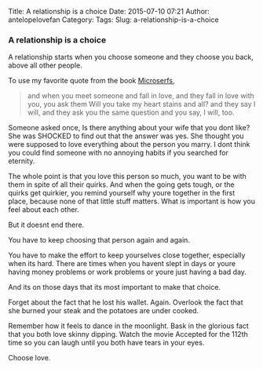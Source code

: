 Title: A relationship is a choice
Date: 2015-07-10 07:21
Author: antelopelovefan
Category: 
Tags: 
Slug: a-relationship-is-a-choice

### A relationship is a choice

A relationship starts when you choose someone and they choose you back, above all other people.

To use my favorite quote from the book [Microserfs](http://www.amazon.com/Microserfs-A-Novel-Douglas-Coupland/dp/0061624268),

> and when you meet someone and fall in love, and they fall in love with you, you ask them Will you take my heart  stains and all? and they say I will, and they ask you the same question and you say, I will, too.

Someone asked once, Is there anything about your wife that you dont like? She was SHOCKED to find out that the answer was yes. She thought you were supposed to love everything about the person you marry. I dont think you could find someone with no annoying habits if you searched for eternity.

The whole point is that you love this person so much, you want to be with them in spite of all their quirks. And when the going gets tough, or the quirks get quirkier, you remind yourself why youre together in the first place, because none of that little stuff matters. What is important is how you feel about each other.

But it doesnt end there.

You have to keep choosing that person again and again.

You have to make the effort to keep yourselves close together, especially when its hard. There are times when you havent slept in days or youre having money problems or work problems or youre just having a bad day.

And its on those days that its most important to make that choice.

Forget about the fact that he lost his wallet. Again. Overlook the fact that she burned your steak and the potatoes are under cooked.

Remember how it feels to dance in the moonlight. Bask in the glorious fact that you both love skinny dipping. Watch the movie Accepted for the 112th time so you can laugh until you both have tears in your eyes.

Choose love.

